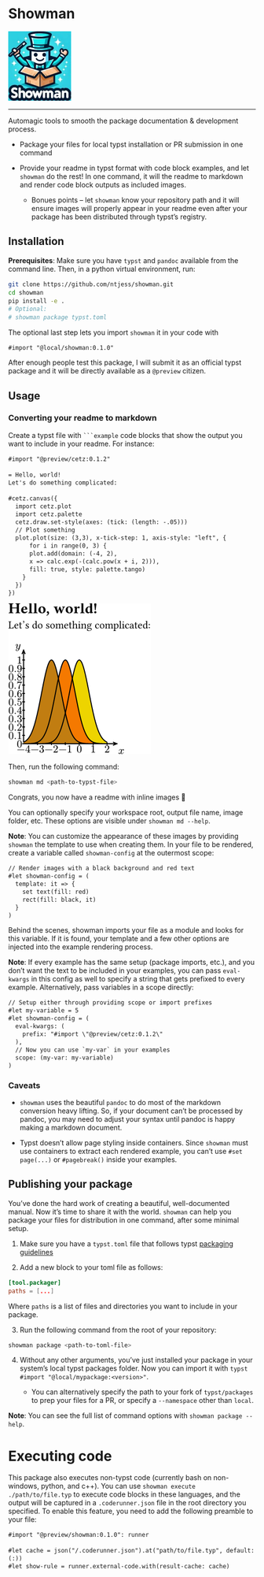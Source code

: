 # Showman

![](./showman.jpg)

------------------------------------------------------------------------

Automagic tools to smooth the package documentation & development
process.

- Package your files for local typst installation or PR submission in
  one command

- Provide your readme in typst format with code block examples, and let
  `showman` do the rest! In one command, it will the readme to markdown
  and render code block outputs as included images.

  - Bonues points – let `showman` know your repository path and it will
    ensure images will properly appear in your readme even after your
    package has been distributed through typst’s registry.

## Installation

**Prerequisites**: Make sure you have `typst` and `pandoc` available
from the command line. Then, in a python virtual environment, run:

``` bash
git clone https://github.com/ntjess/showman.git
cd showman
pip install -e .
# Optional:
# showman package typst.toml
```

The optional last step lets you import `showman` it in your code with

``` typ
#import "@local/showman:0.1.0"
```

After enough people test this package, I will submit it as an official
typst package and it will be directly available as a `@preview` citizen.

## Usage

### Converting your readme to markdown

Create a typst file with ```` ```example ```` code blocks that show the
output you want to include in your readme. For instance:

``` typst
#import "@preview/cetz:0.1.2"

= Hello, world!
Let's do something complicated:

#cetz.canvas({
  import cetz.plot
  import cetz.palette
  cetz.draw.set-style(axes: (tick: (length: -.05)))
  // Plot something
  plot.plot(size: (3,3), x-tick-step: 1, axis-style: "left", {
      for i in range(0, 3) {
      plot.add(domain: (-4, 2),
      x => calc.exp(-(calc.pow(x + i, 2))),
      fill: true, style: palette.tango)
    }
  })
})
```
![Example 1](assets/example-1.png)

Then, run the following command:

``` bash
showman md <path-to-typst-file>
```

Congrats, you now have a readme with inline images 🎉

You can optionally specify your workspace root, output file name, image
folder, etc. These options are visible under `showman md --help`.

**Note**: You can customize the appearance of these images by providing
`showman` the template to use when creating them. In your file to be
rendered, create a variable called `showman-config` at the outermost
scope:

``` typ
// Render images with a black background and red text
#let showman-config = (
  template: it => {
    set text(fill: red)
    rect(fill: black, it)
  }
)
```

Behind the scenes, showman imports your file as a module and looks for
this variable. If it is found, your template and a few other options are
injected into the example rendering process.

**Note**: If every example has the same setup (package imports, etc.),
and you don’t want the text to be included in your examples, you can
pass `eval-kwargs` in this config as well to specify a string that gets
prefixed to every example. Alternatively, pass variables in a scope
directly:

``` typ
// Setup either through providing scope or import prefixes
#let my-variable = 5
#let showman-config = (
  eval-kwargs: (
    prefix: "#import \"@preview/cetz:0.1.2\"
  ),
  // Now you can use `my-var` in your examples
  scope: (my-var: my-variable)
)
```

### Caveats

- `showman` uses the beautiful `pandoc` to do most of the markdown
  conversion heavy lifting. So, if your document can’t be processed by
  pandoc, you may need to adjust your syntax until pandoc is happy
  making a markdown document.

- Typst doesn’t allow page styling inside containers. Since `showman`
  must use containers to extract each rendered example, you can’t use
  `#set page(...)` or `#pagebreak()` inside your examples.

## Publishing your package

You’ve done the hard work of creating a beautiful, well-documented
manual. Now it’s time to share it with the world. `showman` can help you
package your files for distribution in one command, after some minimal
setup.

1.  Make sure you have a `typst.toml` file that follows typst [packaging
    guidelines](https://github.com/typst/packages)

2.  Add a new block to your toml file as follows:

``` toml
[tool.packager]
paths = [...]
```

Where `paths` is a list of files and directories you want to include in
your package.

3.  Run the following command from the root of your repository:

``` bash
showman package <path-to-toml-file>
```

4.  Without any other arguments, you’ve just installed your package in
    your system’s local typst packages folder. Now you can import it
    with `typst #import "@local/mypackage:<version>"`.

    - You can alternatively specify the path to your fork of
      `typst/packages` to prep your files for a PR, or specify a
      `--namespace` other than `local`.

**Note**: You can see the full list of command options with
`showman package --help`.

# Executing code

This package also executes non-typst code (currently bash on
non-windows, python, and c++). You can use
`showman execute ./path/to/file.typ` to execute code blocks in these
languages, and the output will be captured in a `.coderunner.json` file
in the root directory you specified. To enable this feature, you need to
add the following preamble to your file:

``` typ
#import "@preview/showman:0.1.0": runner

#let cache = json("/.coderunner.json").at("path/to/file.typ", default: (:))
#let show-rule = runner.external-code.with(result-cache: cache)
```
